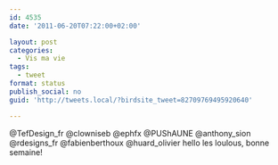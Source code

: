 ```yaml
---
id: 4535
date: '2011-06-20T07:22:00+02:00'

layout: post
categories:
  - Vis ma vie
tags:
  - tweet
format: status
publish_social: no
guid: 'http://tweets.local/?birdsite_tweet=82709769495920640'

---
```


@TefDesign\_fr @clowniseb @ephfx @PUShAUNE @anthony\_sion @rdesigns\_fr @fabienberthoux @huard\_olivier hello les loulous, bonne semaine!